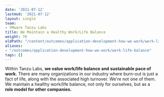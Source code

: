 ```yaml
---
date: '2021-07-12'
lastmod: '2021-07-12'
layout: single
team:
- VMware Tanzu Labs
title: We Maintain a Healthy Work/Life Balance
weight: 70
oldPath: "/content/outcomes/application-development-how-we-work/work-life-balance.md"
aliases:
- "/outcomes/application-development-how-we-work/work-life-balance"
tags: []
---
```


Within Tanzu Labs, **we value work/life balance and sustainable pace of work.** There are many organizations in our industry where burn-out is just a fact of life, along with the associated high turnover. We're not one of them. We maintain a healthy work/life balance, not only for ourselves, but as a **role model for other companies.**